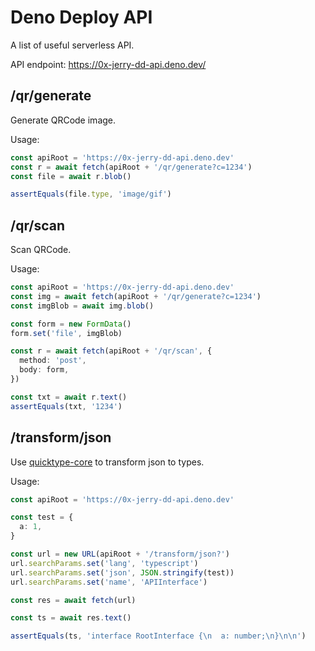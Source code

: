 # Deno Deploy API

A list of useful serverless API.

API endpoint: https://0x-jerry-dd-api.deno.dev/

## /qr/generate

Generate QRCode image.

Usage:

```ts
const apiRoot = 'https://0x-jerry-dd-api.deno.dev'
const r = await fetch(apiRoot + '/qr/generate?c=1234')
const file = await r.blob()

assertEquals(file.type, 'image/gif')
```

## /qr/scan

Scan QRCode.

Usage:

```ts
const apiRoot = 'https://0x-jerry-dd-api.deno.dev'
const img = await fetch(apiRoot + '/qr/generate?c=1234')
const imgBlob = await img.blob()

const form = new FormData()
form.set('file', imgBlob)

const r = await fetch(apiRoot + '/qr/scan', {
  method: 'post',
  body: form,
})

const txt = await r.text()
assertEquals(txt, '1234')
```

## /transform/json

Use [quicktype-core](https://github.com/quicktype/quicktype) to transform json to types.

Usage:

```ts
const apiRoot = 'https://0x-jerry-dd-api.deno.dev'

const test = {
  a: 1,
}

const url = new URL(apiRoot + '/transform/json?')
url.searchParams.set('lang', 'typescript')
url.searchParams.set('json', JSON.stringify(test))
url.searchParams.set('name', 'APIInterface')

const res = await fetch(url)

const ts = await res.text()

assertEquals(ts, 'interface RootInterface {\n  a: number;\n}\n\n')
```
